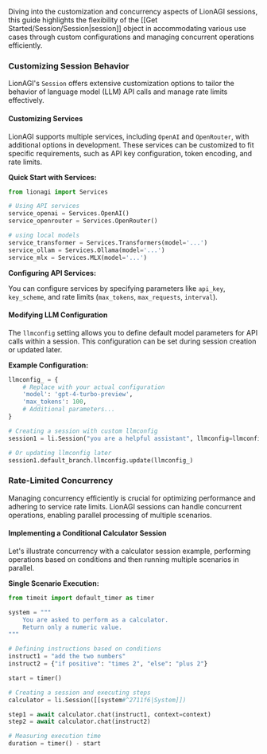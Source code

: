 Diving into the customization and concurrency aspects of LionAGI sessions, this guide highlights the flexibility of the [[Get Started/Session/Session|session]] object in accommodating various use cases through custom configurations and managing concurrent operations efficiently.

### Customizing Session Behavior

LionAGI's `Session` offers extensive customization options to tailor the behavior of language model (LLM) API calls and manage rate limits effectively.

#### Customizing Services

LionAGI supports multiple services, including `OpenAI` and `OpenRouter`, with additional options in development. These services can be customized to fit specific requirements, such as API key configuration, token encoding, and rate limits.

**Quick Start with Services:**

```python
from lionagi import Services

# Using API services
service_openai = Services.OpenAI()
service_openrouter = Services.OpenRouter()

# using local models
service_transformer = Services.Transformers(model='...')
service_ollam = Services.Ollama(model='...')
service_mlx = Services.MLX(model='...')
```

**Configuring API Services:**

You can configure services by specifying parameters like `api_key`, `key_scheme`, and rate limits (`max_tokens`, `max_requests`, `interval`).

#### Modifying LLM Configuration

The `llmconfig` setting allows you to define default model parameters for API calls within a session. This configuration can be set during session creation or updated later.

**Example Configuration:**

```python
llmconfig_ = {
    # Replace with your actual configuration
    'model': 'gpt-4-turbo-preview',
    'max_tokens': 100,
    # Additional parameters...
}

# Creating a session with custom llmconfig
session1 = li.Session("you are a helpful assistant", llmconfig=llmconfig_)

# Or updating llmconfig later
session1.default_branch.llmconfig.update(llmconfig_)
```

### Rate-Limited Concurrency

Managing concurrency efficiently is crucial for optimizing performance and adhering to service rate limits. LionAGI sessions can handle concurrent operations, enabling parallel processing of multiple scenarios.

#### Implementing a Conditional Calculator Session

Let's illustrate concurrency with a calculator session example, performing operations based on conditions and then running multiple scenarios in parallel.

**Single Scenario Execution:**

```python
from timeit import default_timer as timer

system = """
	You are asked to perform as a calculator.
	Return only a numeric value.
"""

# Defining instructions based on conditions
instruct1 = "add the two numbers"
instruct2 = {"if positive": "times 2", "else": "plus 2"}

start = timer()

# Creating a session and executing steps
calculator = li.Session([[system#^2711f6|System]])

step1 = await calculator.chat(instruct1, context=context)
step2 = await calculator.chat(instruct2)

# Measuring execution time
duration = timer() - start
```
